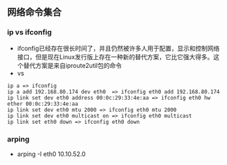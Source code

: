 ## 网络命令集合

### ip vs ifconfig
* ifconfig已经存在很长时间了，并且仍然被许多人用于配置，显示和控制网络接口，但是现在Linux发行版上存在一种新的替代方案，它比它强大得多。这个替代方案是来自iproute2util包的命令
* vs
```
ip a => ifconfig 
ip a add 192.168.80.174 dev eth0  => ifconfig eth0 add 192.168.80.174
ip link set dev eth0 address 00:0c:29:33:4e:aa => ifconfig eth0 hw ether 00:0c:29:33:4e:aa
ip link set dev eth0 mtu 2000 => ifconfig eth0 mtu 2000
ip link set dev eth0 multicast on => ifconfig eth0 multicast
ip link set eth0 down => ifconfig eth0 down
```

### arping 
* arping -I eth0 10.10.52.0